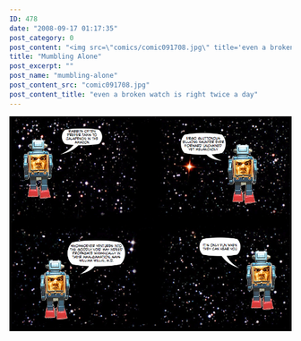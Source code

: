 ```yaml
---
ID: 478
date: "2008-09-17 01:17:35"
post_category: 0
post_content: "<img src=\"comics/comic091708.jpg\" title='even a broken watch is right twice a day' />"
title: "Mumbling Alone"
post_excerpt: ""
post_name: "mumbling-alone"
post_content_src: "comic091708.jpg"
post_content_title: "even a broken watch is right twice a day"
---
```



[![even a broken watch is right twice a day](/comics-hi-res/comic091708.jpg)](/comics-hi-res/comic091708.jpg)
